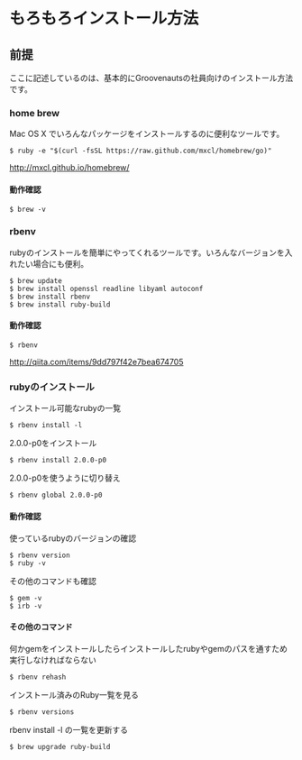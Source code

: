 # もろもろインストール方法

## 前提

ここに記述しているのは、基本的にGroovenautsの社員向けのインストール方法です。

### home brew

Mac OS X でいろんなパッケージをインストールするのに便利なツールです。

    $ ruby -e "$(curl -fsSL https://raw.github.com/mxcl/homebrew/go)"

http://mxcl.github.io/homebrew/

#### 動作確認

    $ brew -v

### rbenv

rubyのインストールを簡単にやってくれるツールです。いろんなバージョンを入れたい場合にも便利。

    $ brew update
    $ brew install openssl readline libyaml autoconf
    $ brew install rbenv
    $ brew install ruby-build

#### 動作確認

    $ rbenv

http://qiita.com/items/9dd797f42e7bea674705

### rubyのインストール

インストール可能なrubyの一覧

    $ rbenv install -l

2.0.0-p0をインストール

    $ rbenv install 2.0.0-p0

2.0.0-p0を使うように切り替え

    $ rbenv global 2.0.0-p0


#### 動作確認

使っているrubyのバージョンの確認

    $ rbenv version
    $ ruby -v

その他のコマンドも確認

    $ gem -v
    $ irb -v    

#### その他のコマンド

何かgemをインストールしたらインストールしたrubyやgemのパスを通すため実行しなければならない

    $ rbenv rehash

インストール済みのRuby一覧を見る

    $ rbenv versions

rbenv install -l の一覧を更新する

    $ brew upgrade ruby-build


